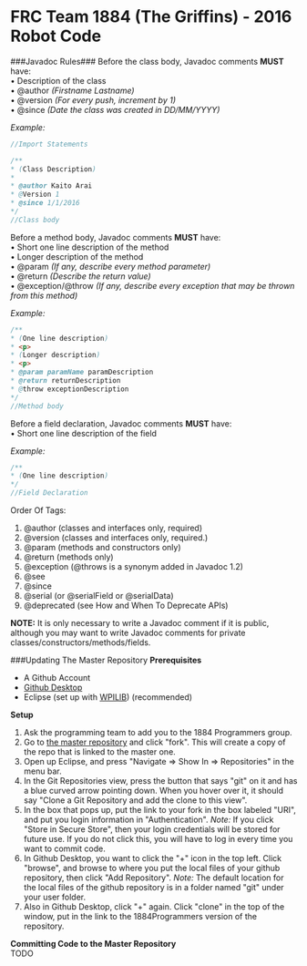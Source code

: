 # FRC Team 1884 (The Griffins) - 2016 Robot Code
###Javadoc Rules###
Before the class body, Javadoc comments **MUST** have:  
• Description of the class  
• @author _(Firstname Lastname)_  
• @version _(For every push, increment by 1)_  
• @since _(Date the class was created in DD/MM/YYYY)_  

*Example:*
```java
//Import Statements

/**
* (Class Description)
*
* @author Kaito Arai
* @Version 1
* @since 1/1/2016
*/
//Class body
```
Before a method body, Javadoc comments **MUST** have:  
• Short one line description of the method  
• Longer description of the method  
• @param _(If any, describe every method parameter)_  
• @return _(Describe the return value)_  
• @exception/@throw _(If any, describe every exception that may be thrown from this method)_

*Example:*
```java
/**
* (One line description)
* <p>
* (Longer description)
* <p>
* @param paramName paramDescription
* @return returnDescription
* @throw exceptionDescription
*/
//Method body
```
Before a field declaration, Javadoc comments **MUST** have:  
• Short one line description of the field  

*Example:*
```java
/**
* (One line description)
*/
//Field Declaration
```

Order Of Tags:  
1. @author (classes and interfaces only, required)  
2. @version (classes and interfaces only, required.)  
3. @param (methods and constructors only)  
4. @return (methods only)  
5. @exception (@throws is a synonym added in Javadoc 1.2)  
6. @see  
7. @since  
8. @serial (or @serialField or @serialData)  
9. @deprecated (see How and When To Deprecate APIs)  

**NOTE:** It is only necessary to write a Javadoc comment if it is public, although you may want to write Javadoc comments for private classes/constructors/methods/fields.

###Updating The Master Repository
**Prerequisites**
* A Github Account
* [Github Desktop](http://desktop.github.com)
* Eclipse (set up with [WPILIB](https://wpilib.screenstepslive.com/s/4485/m/13809/l/145002-installing-eclipse-c-java)) (recommended)  
  
**Setup**  
1. Ask the programming team to add you to the 1884 Programmers group.  
2. Go to [the master repository](https://github.com/1884Programmers/FRC1884-2016/tree/test_code) and click "fork". This will create a copy of the repo that is linked to the master one.  
3. Open up Eclipse, and press "Navigate => Show In => Repositories" in the menu bar.  
4. In the Git Repositories view, press the button that says "git" on it and has a blue curved arrow pointing down. When you hover over it, it should say "Clone a Git Repository and add the clone to this view".  
5. In the box that pops up, put the link to your fork in the box labeled "URI", and put you login information in "Authentication". *Note:* If you click "Store in Secure Store", then your login credentials will be stored for future use. If you do not click this, you will have to log in every time you want to commit code.  
6. In Github Desktop, you want to click the "+" icon in the top left. Click "browse", and browse to where you put the local files of your github repository, then click "Add Repository". *Note:* The default location for the local files of the github repository is in a folder named "git" under your user folder.
7. Also in Github Desktop, click "+" again. Click "clone" in the top of the window, put in the link to the 1884Programmers version of the repository.  

**Committing Code to the Master Repository**  
TODO
